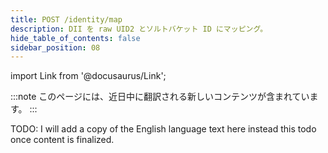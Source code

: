 ```yaml
---
title: POST /identity/map
description: DII を raw UID2 とソルトバケット ID にマッピング。
hide_table_of_contents: false
sidebar_position: 08
---
```


import Link from '@docusaurus/Link';

:::note
このページには、近日中に翻訳される新しいコンテンツが含まれています。
:::


TODO: I will add a copy of the English language text here instead this todo once content is finalized. 

